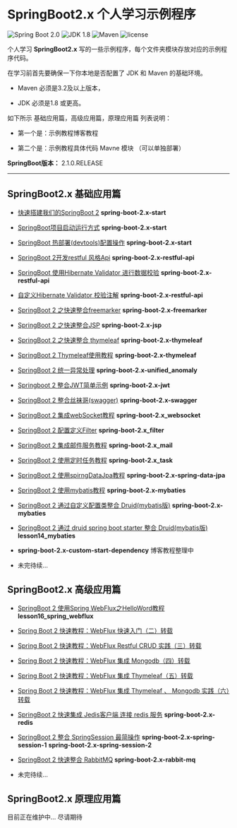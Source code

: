 SpringBoot2.x 个人学习示例程序
=========================

![Spring Boot 2.0](https://img.shields.io/badge/Spring%20Boot-2.0-brightgreen.svg)
![JDK 1.8](https://img.shields.io/badge/JDK-1.8-brightgreen.svg)
![Maven](https://img.shields.io/badge/Maven-3.5.0-yellowgreen.svg)
![license](https://img.shields.io/badge/license-apache%202.0-blue.svg)

个人学习 **SpringBoot2.x** 写的一些示例程序，每个文件夹模块存放对应的示例程序代码。

在学习前首先要确保一下你本地是否配置了 JDK 和 Maven 的基础环境。

- Maven 必须是3.2及以上版本，

- JDK 必须是1.8 或更高。

如下所示 基础应用篇，高级应用篇，原理应用篇 列表说明：

- 第一个是：示例教程博客教程

- 第二个是：示例教程具体代码 Mavne 模块 （可以单独部署）

**SpringBoot版本：** 2.1.0.RELEASE

---

## SpringBoot2.x 基础应用篇

- [快速搭建我们的SpringBoot 2](https://zhuoqianmingyue.blog.csdn.net/article/details/99953763)  **spring-boot-2.x-start**   

- [SpringBoot项目启动运行方式](https://zhuoqianmingyue.blog.csdn.net/article/details/88073253)  **spring-boot-2.x-start**  

- [SpringBoot 热部署(devtools)配置操作](https://blog.csdn.net/ljk126wy/article/details/88042169)  **spring-boot-2.x-start**  

- [SpringBoot 2开发restful 风格Api](https://github.com/zhuoqianmingyue/springbootexamples/wiki/SpringBoot2.0-%E5%BC%80%E5%8F%91restful-%E9%A3%8E%E6%A0%BCApi)  **spring-boot-2.x-restful-api**  

- [SpringBoot 使用Hibernate Validator 进行数据校验](https://github.com/zhuoqianmingyue/springbootexamples/wiki/SpringBoot-%E4%BD%BF%E7%94%A8Hibernate-Validator-%E8%BF%9B%E8%A1%8C%E6%95%B0%E6%8D%AE%E6%A0%A1%E9%AA%8C)  **spring-boot-2.x-restful-api**

- [自定义Hibernate Validator 校验注解](https://github.com/zhuoqianmingyue/springbootexamples/wiki/%E8%87%AA%E5%AE%9A%E4%B9%89Hibernate-Validator-%E6%A0%A1%E9%AA%8C%E6%B3%A8%E8%A7%A3)  **spring-boot-2.x-restful-api**  

- [SpringBoot 2 之快速整合freemarker](https://github.com/zhuoqianmingyue/springbootexamples/wiki/SpringBoot2.0%E4%B9%8B%E5%BF%AB%E9%80%9F%E6%95%B4%E5%90%88freemarker)  **spring-boot-2.x-freemarker**   

- [SpringBoot 2 之快速整合JSP](https://github.com/zhuoqianmingyue/springbootexamples/wiki/SpringBoot2.0%E4%B9%8B%E5%BF%AB%E9%80%9F%E6%95%B4%E5%90%88JSP)  **spring-boot-2.x-jsp**  

-  [SpringBoot 2 之快速整合 thymeleaf](https://github.com/zhuoqianmingyue/springbootexamples/wiki/SpringBoot2.0%E4%B9%8B%E5%BF%AB%E9%80%9F%E6%95%B4%E5%90%88-thymeleaf)  **spring-boot-2.x-thymeleaf**   

- [SpringBoot 2 Thymeleaf使用教程](https://github.com/zhuoqianmingyue/springbootexamples/wiki/SpringBoot2.0-Thymeleaf%E4%BD%BF%E7%94%A8%E6%95%99%E7%A8%8B)  **spring-boot-2.x-thymeleaf**   

- [SpringBoot 2 统一异常处理](https://github.com/zhuoqianmingyue/springbootexamples/wiki/SpringBoot2.0-%E7%BB%9F%E4%B8%80%E5%BC%82%E5%B8%B8%E5%A4%84%E7%90%86)  **spring-boot-2.x-unified_anomaly**  

- [Springboot 2 整合JWT简单示例](https://github.com/zhuoqianmingyue/springbootexamples/wiki/Springboot2.0%E6%95%B4%E5%90%88JWT%E7%AE%80%E5%8D%95%E7%A4%BA%E4%BE%8B)  **spring-boot-2.x-jwt**   

- [SpringBoot 2 整合丝袜哥(swagger)](https://zhuoqianmingyue.blog.csdn.net/article/details/99955270)  **spring-boot-2.x-swagger** 

- [SpringBoot 2 集成webSocket教程](https://blog.csdn.net/ljk126wy/article/details/82814086)  **spring-boot-2.x_websocket**  

- [SpringBoot 2 配置定义Filter](https://github.com/zhuoqianmingyue/springbootexamples/wiki/SpringBoot2.0%E9%85%8D%E7%BD%AE%E5%AE%9A%E4%B9%89Filter)  **spring-boot-2.x_filter**   

- [SpringBoot 2 集成邮件服务教程](https://blog.csdn.net/ljk126wy/article/details/83239398)  **spring-boot-2.x_mail**   

- [SpringBoot 2 使用定时任务教程](https://blog.csdn.net/ljk126wy/article/details/83079070)  **spring-boot-2.x_task**   

- [SpringBoot 2 使用spirngDataJpa教程](https://blog.csdn.net/ljk126wy/article/details/82819948)  **spring-boot-2.x-spring-data-jpa**  

- [SpringBoot 2 使用mybatis教程](https://github.com/zhuoqianmingyue/springbootexamples/wiki/SpringBoot2.0-%E6%95%B4%E5%90%88-MyBatis)  **spring-boot-2.x-mybaties**  

- [SpringBoot 2 通过自定义配置类整合 Druid(mybatis版)](https://github.com/zhuoqianmingyue/springbootexamples/wiki/SpringBoot2.0-%E9%80%9A%E8%BF%87%E8%87%AA%E5%AE%9A%E4%B9%89%E9%85%8D%E7%BD%AE%E7%B1%BB%E6%95%B4%E5%90%88-Druid(mybatis%E7%89%88))  **spring-boot-2.x-mybaties**  

- [SpringBoot 2 通过 druid spring boot starter 整合 Druid(mybatis版)](https://github.com/zhuoqianmingyue/springbootexamples/wiki/SpringBoot2.0-%E9%80%9A%E8%BF%87-druid-spring-boot-starter-%E6%95%B4%E5%90%88-Druid(mybatis%E7%89%88))  **lesson14_mybaties**

- **spring-boot-2.x-custom-start-dependency** 博客教程整理中

- 未完待续...
## SpringBoot2.x 高级应用篇
- [SpringBoot 2 使用Spring WebFlux之HelloWord教程](https://github.com/zhuoqianmingyue/springbootexamples/wiki/SpringBoot2.0%E4%BD%BF%E7%94%A8Spring-WebFlux%E4%B9%8BHelloWord%E6%95%99%E7%A8%8B)  **lesson16_spring_webflux**  
- [Spring Boot 2 快速教程：WebFlux 快速入门（二）转载](https://github.com/zhuoqianmingyue/springbootexamples/blob/master/doc/webflux/Spring%20Boot%202%20%E5%BF%AB%E9%80%9F%E6%95%99%E7%A8%8B%EF%BC%9AWebFlux%20%E5%BF%AB%E9%80%9F%E5%85%A5%E9%97%A8%EF%BC%88%E4%BA%8C%EF%BC%89.md)
- [Spring Boot 2 快速教程：WebFlux Restful CRUD 实践（三）转载](https://github.com/zhuoqianmingyue/springbootexamples/blob/master/doc/webflux/Spring%20Boot%202%20%E5%BF%AB%E9%80%9F%E6%95%99%E7%A8%8B%EF%BC%9AWebFlux%20Restful%20CRUD%20%E5%AE%9E%E8%B7%B5%EF%BC%88%E4%B8%89%EF%BC%89.md)
- [Spring Boot 2 快速教程：WebFlux 集成 Mongodb（四）转载](https://github.com/zhuoqianmingyue/springbootexamples/blob/master/doc/webflux/Spring%20Boot%202%20%E5%BF%AB%E9%80%9F%E6%95%99%E7%A8%8B%EF%BC%9AWebFlux%20%E9%9B%86%E6%88%90%20Mongodb%EF%BC%88%E5%9B%9B%EF%BC%89.md)
- [Spring Boot 2 快速教程：WebFlux 集成 Thymeleaf（五）转载](https://github.com/zhuoqianmingyue/springbootexamples/blob/master/doc/webflux/Spring%20Boot%202%20%E5%BF%AB%E9%80%9F%E6%95%99%E7%A8%8B%EF%BC%9AWebFlux%20%E9%9B%86%E6%88%90%20Thymeleaf%EF%BC%88%E4%BA%94%EF%BC%89.md)
- [Spring Boot 2 快速教程：WebFlux 集成 Thymeleaf 、 Mongodb 实践（六）转载](https://github.com/zhuoqianmingyue/springbootexamples/blob/master/doc/webflux/Spring%20Boot%202%20%E5%BF%AB%E9%80%9F%E6%95%99%E7%A8%8B%EF%BC%9AWebFlux%20%E9%9B%86%E6%88%90%20Thymeleaf%20%E3%80%81%20Mongodb%20%E5%AE%9E%E8%B7%B5%EF%BC%88%E5%85%AD%EF%BC%89.md)
- [SpringBoot 2 快速集成 Jedis客户端 连接 redis 服务](https://zhuoqianmingyue.blog.csdn.net/article/details/93303627)  **spring-boot-2.x-redis** 
- [SpringBoot 2 整合 SpringSession 最简操作](https://blog.csdn.net/ljk126wy/article/details/93971421)  **spring-boot-2.x-spring-session-1** **spring-boot-2.x-spring-session-2**   
- [SpringBoot 2 快速整合 RabbitMQ](https://blog.csdn.net/ljk126wy/article/details/97543094)  **spring-boot-2.x-rabbit-mq**  

- 未完待续...
## SpringBoot2.x 原理应用篇
目前正在维护中... 尽请期待



